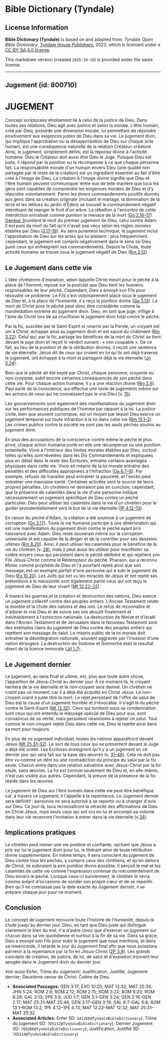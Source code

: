 # Bible Dictionary (Tyndale)

## License Information

**Bible Dictionary (Tyndale)** is based on and adapted from: _Tyndale Open Bible Dictionary_, [Tyndale House Publishers](https://tyndaleopenresources.com/), 2023, which is licensed under a [CC BY-SA 4.0 license](https://creativecommons.org/licenses/by-sa/4.0/legalcode.en).

This markdown version (created `2025-10-16`) is provided under the same license.



--------------------------------

## Jugement (id: 800710)

JUGEMENT
========

Concept scripturaire étroitement lié à celui de la justice de Dieu. Dans toutes ses relations, Dieu agit avec justice et selon la morale. L'être humain, créé par Dieu, possède une dimension morale, lui permettant de répondre positivement aux exigences justes de Dieu dans sa vie. Le jugement divin, qui implique l'approbation ou la désapprobation de Dieu sur chaque acte humain, est une conséquence naturelle de la relation Créateur\-créature. Ainsi, le jugement, simplement défini, est la réponse divine à l'activité humaine. Dieu le Créateur doit aussi être Dieu le Juge. Puisque Dieu est juste, il répond par la punition ou la récompense à ce que chaque personne fait. La responsabilité morale d'un humain envers Dieu (une qualité non partagée par le reste de la création) est un ingrédient essentiel au fait d'être créé à l'image de Dieu. La création à l'image divine signifie que Dieu et l'être humain peuvent communiquer entre eux de telle manière que tous les gens sont capables de comprendre les exigences morales de Dieu et d'y répondre volontairement. Parmi les divers commandements positifs donnés aux gens dans sa création originale (incluant le mariage, la domination de la terre et les délices du jardin d'Éden) se trouvait le commandement négatif interdisant de manger le fruit d'un arbre. La rébellion à l'encontre de cette interdiction entraînait comme punition la menace de la mort ([Gn 2\.16–17](https://ref.ly/Gen2:16-Gen2:17)). [Genèse 3](https://ref.ly/Gen3:1-Gen3:24)contient le récit du premier jugement de Dieu, celui contre Adam. Il est puni de mort du fait qu'il n'avait pas vécu selon les règles morales établies par Dieu ([3\.17–19](https://ref.ly/Gen3:17-Gen3:19)). Au sens purement technique, le jugement inclut l'approbation de Dieu sur les actes qui lui plaisent ; plus fréquemment cependant, le jugement est compris négativement dans le sens où Dieu punit ceux qui enfreignent ses commandements. Depuis la Chute, toute activité humaine se trouve sous le jugement négatif de Dieu ([Rm 2\.12](https://ref.ly/Rom2:12)).

Le Jugement dans cette vie
--------------------------

L'idée chrétienne d'expiation, selon laquelle Christ meurt pour le péché à la place de l'homme, repose sur le postulat que Dieu tient les humains responsables de leur péché. Cependant, Dieu a envoyé son Fils pour résoudre ce problème. Le Fils s'est volontairement placé sous le jugement de Dieu et, à la place de l'humanité, il a reçu la punition divine ([Ga 3\.13](https://ref.ly/Gal3:13)). La mort de Christ pour le péché peut donc être considérée comme la manifestation extrême du jugement divin. Dieu, en tant que juge, inflige à l'âme de Christ lors de sa crucifixion le jugement divin total contre le péché.

Par la foi, suscitée par le Saint\-Esprit et nourrie par la Parole, un croyant est uni à Christ, échappe ainsi au jugement divin et est sauvé du châtiment ([Rm 3\.22](https://ref.ly/Rom3:22)). Celui qui, par la foi, partage les bénéfices de la mort du Christ se tient devant le juge divin et reçoit le verdict suivant : « non coupable ». De ce fait, au lieu de la punition et de la rétribution divines, il reçoit une sentence de vie éternelle. Jésus dit de ceux qui croient en lui qu'ils ont déjà traversé le jugement, ont échappé à la mort et partagent déjà la vie éternelle ([Jn 5\.24](https://ref.ly/John5:24)).

Bien que le péché ait été expié par Christ, chaque personne, croyante ou non\-croyante, subit encore certaines conséquences de son péché dans cette vie. Pour chaque action humaine, il y a une réaction divine ([Rm 2\.6](https://ref.ly/Rom2:6)). Paul parle de la conscience, qui effectue une série de jugements même sur les actions de ceux qui ne connaissent pas le vrai Dieu (v. [15](https://ref.ly/Rom2:15)).

Les gouvernements sont également des manifestations du jugement divin sur les performances publiques de l'homme par rapport à la loi. La justice civile, bien que souvent corrompue, est un moyen par lequel Dieu exerce un jugement temporel sur toute infraction à la loi dans cette vie ([Rm 13\.1–2](https://ref.ly/Rom13:1-Rom13:2)). Les crimes publics contre la société ne sont pas les seuls péchés soumis au jugement divin.

En plus des accusations de la conscience contre même le péché le plus privé, chaque action humaine porte en elle une récompense ou une punition potentielle. Vivre à l'intérieur des limites morales établies par Dieu, surtout telles qu'elles sont révélées dans les Dix Commandements et expliquées plus en détail dans le reste des Écritures, entraîne certains avantages physiques dans cette vie. Vivre en mépris de la loi morale entraîne des pénalités et des difficultés appropriées à l'infraction ([Ga 6\.7–8](https://ref.ly/Gal6:7-Gal6:8)). Par exemple, refuser de travailler peut entraîner la pauvreté, et l'excès peut entraîner une mauvaise santé. Certaines activités sont la source de leurs propres pénalités. Un chrétiens ne devraient pas en conclure, cependant, que la présence de calamités dans la vie d'une personne indique nécessairement un jugement spécifique de Dieu contre un péché particulier. Dieu peut utiliser les calamités dans la vie d'un chrétien pour le guider providentiellement vers le but de la vie éternelle ([1P 4\.12–13](https://ref.ly/1Pet4:12-1Pet4:13)).

En raison du péché d'Adam, la création a été soumise à un jugement de corruption ([Gn 3\.17](https://ref.ly/Gen3:17)). Toute la vie humaine participe à une détérioration qui est une manifestation du jugement divin contre le péché ayant pris naissance avec Adam. Dieu reste souverain même sur la corruption universelle et est capable de la diriger et de la contrôler pour ses desseins ultimes ([Rm 8\.20](https://ref.ly/Rom8:20)). Ainsi, il peut utiliser les calamités pour le bénéfice de la vie du chrétien (v. [28](https://ref.ly/Rom8:28)), mais il peut aussi les utiliser pour manifester sa colère envers ceux qui persistent dans le péché délibéré et qui rejettent son Fils Jésus\-Christ comme le Rédempteur du péché. Pharaon, qui a reconnu Moïse comme prophète de Dieu et l'a pourtant rejeté ainsi que son message, est un exemple parfait d'une personne qui a subi le jugement de Dieu ([Ex 10\.20](https://ref.ly/Exod10:20)). Les Juifs qui ont vu les miracles de Jésus et ont rejeté ses prétentions à la messianité sont également parmi ceux qui ont reçu le jugement de Dieu de leur vivant ([Mt 12\.22–32](https://ref.ly/Matt12:22-Matt12:32)).

À travers les guerres,et la création et destruction des nations, Dieu exerce un jugement collectif contre des peuples entiers. L'Ancien Testament relate la montée et la chute des nations et des rois. Le refus de reconnaître et d'adorer le vrai Dieu et de suivre ses lois aboutit finalement et inévitablement à l'extinction nationale. La destruction de Ninive et d'Israël dans l'Ancien Testament et de Jérusalem dans le Nouveau Testament sont des exemples clairs du jugement de Dieu contre des peuples entiers qui rejettent son message de salut. Le mépris public de la loi morale doit entraîner la désintégration nationale, souvent aggravée par l'invasion d'une nation étrangère. La destruction de Sodome et Gomorrhe était le résultat direct de la licence immorale ([Jd 1\.7](https://ref.ly/Jude1:7)).

Le Jugement dernier
-------------------

Le jugement, au sens final et ultime, est, plus que toute autre chose, l'apparition de Jésus\-Christ au dernier jour. À ce moment\-là, le croyant héritera de la vie éternelle et le non\-croyant sera damné. Un chrétien ne craint pas ce moment, car il a déjà été acquitté en Christ Jésus. Le non\-croyant craint à juste titre la mort. Le rejet persistant de l'offre de salut de Dieu est la cause d'un jugement horrible et irrévocable. Il s'agit là du péché contre le Saint\-Esprit ([Mt 12\.32](https://ref.ly/Matt12:32)). Ceux qui tombent sous sa condamnation sont ceux qui ont entendu le message spécial de Dieu pour eux, sont convaincus de sa vérité, mais persistent néanmoins à rejeter ce salut. Tout comme le non\-croyant rejète Dieu dans cette vie, Dieu le rejette ainsi dans sa mort pour toujours.

En plus de ce jugement individuel, toutes les nations apparaîtront devant Jésus ([Mt 25\.31–32](https://ref.ly/Matt25:31-Matt25:32)). Le sort de tous ceux qui se présentent devant le Juge a déjà été scellé. Les Écritures enseignent qu'il y a un jugement en ce dernier jour qui sera fait sur la base des œuvres (v. [31–46](https://ref.ly/Matt25:31-Matt25:46)). Cela ne doit pas être vu comme un déni ou une contradiction du principe du salut par la foi seule. Chacun entre dans une relation salvatrice avec Jésus\-Christ par la foi seule, sans œuvres. La foi est connue seulement de Dieu et, en elle\-même, n'est pas visible aux autres. Cependant, la preuve de la présence de la foi réside dans les œuvres.

Le jugement de Dieu sur l'être humain dans cette vie peut être bénéfique car, à travers ce jugement, il l'appelle à la repentance. Le Jugement dernier sera définitif : personne ne sera autorisé à se repentir ou à changer d'avis sur Dieu. Ce jour\-là, tous reconnaîtront la véracité des affirmations de Dieu en Christ Jésus, mais seuls ceux qui ont cru en lui et accompli sa volonté dans leur vie recevront l'invitation à entrer dans la vie éternelle (v.[34](https://ref.ly/Matt25:34)).

Implications pratiques
----------------------

Le chrétien peut mener une vie positive et confiante, sachant que Jésus a pris sur lui le jugement divin pour lui, le libérant ainsi de toute rétribution divine supplémentaire. En même temps, il sera conscient du jugement de Dieu contre tous les péchés, y compris ceux des chrétiens, et qu'en dehors de Christ, ils subiraient la pire punition divine possible. Il perçoit le mal et les calamités de cette vie comme l'expression continue du mécontentement de Dieu envers le péché. Lorsque ceux\-ci surviennent, le chrétien le verra comme autant d'occasions de sonder son propre cœur et de se repentir. Bien qu'il ne connaisse pas la date exacte du Jugement dernier, il se prépare chaque jour pour ce moment.

Conclusion
----------

Le concept de jugement recouvre toute l'histoire de l'humanité, depuis la chute jusqu'au dernier jour. Dieu, en tant que Dieu juste qui distingue clairement le bien du mal, n'a d'autre choix que d'exercer un jugement sur chacun dans sa vie quotidienne et surtout à la fin de sa vie. Dans sa grâce, Dieu a envoyé son Fils pour subir le jugement que nous méritions, et dans sa miséricorde, il retarde le jour du Jugement final afin que nous puissions parvenir à la repentance par la foi en Jésus\-Christ ([2P 3\.9](https://ref.ly/2Pet3:9)). Les grands concepts de création, de justice, de loi, de salut et d'expiation trouvent leur apogée dans le Jugement divin du dernier jour.

*Voir aussi* Enfer; Trône du Jugement; Justification, Justifié; Jugement dernier; Deuxième venue de Christ; Colère de Dieu.

* **Associated Passages:** GEN 3:17; EXO 10:20; MAT 12:32; MAT 25:34; JHN 5:24; ROM 2:6; ROM 2:12; ROM 2:15; ROM 3:22; ROM 8:20; ROM 8:28; GAL 3:13; 2PE 3:9; JUD 1:7; GEN 3:1–GEN 3:24; GEN 2:16–GEN 2:17; MAT 25:31–MAT 25:46; GEN 3:17–GEN 3:19; GAL 6:7–GAL 6:8; ROM 13:1–ROM 13:2; 1PE 4:12–1PE 4:13; MAT 12:22–MAT 12:32; MAT 25:31–MAT 25:32
* **Associated Articles:** Enfer (ID: `341266@TyndaleBibleDictionary`); Trône du jugement (ID: `785212@TyndaleBibleDictionary`); Dernier Jugement (ID: `769266@TyndaleBibleDictionary`); Justification, Justifié (ID: `785214@TyndaleBibleDictionary`)

